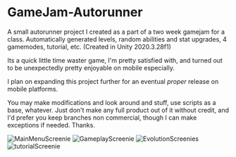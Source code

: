 # GameJam-Autorunner
A small autorunner project I created as a part of a two week gamejam for a class. Automatically generated levels, random abilities and stat upgrades, 4 gamemodes, tutorial, etc. (Created in Unity 2020.3.28f1)

Its a quick little time waster game, I'm pretty satisfied with, and turned out to be unexpectedly pretty enjoyable on mobile especially.

I plan on expanding this project further for an eventual *proper* release on mobile platforms.

You may make modifications and look around and stuff, use scripts as a base, whatever. Just don't make any full product out of it without credit, and I'd prefer you keep branches non commercial, though I can make exceptions if needed. Thanks.

![MainMenuScreenie](https://user-images.githubusercontent.com/67041649/170159235-e14b20d0-152a-42d7-ae64-0f8e36d174c5.jpg)
![GameplayScreenie](https://user-images.githubusercontent.com/67041649/170159242-00c782f1-0282-4fc9-80f0-fdacf0b2226f.jpg)
![EvolutionScreenies](https://user-images.githubusercontent.com/67041649/170159244-44ded240-d84d-47b7-823b-1f30c033cc22.jpg)
![tutorialScreenie](https://user-images.githubusercontent.com/67041649/170159387-da61454b-c11c-4bb6-9150-d47d85b47016.jpg)
